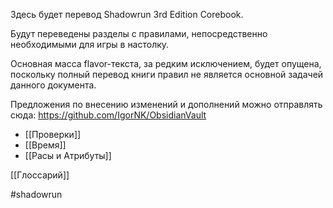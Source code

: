 Здесь будет перевод Shadowrun 3rd Edition Corebook.

Будут переведены разделы с правилами, непосредственно необходимыми для игры в настолку.

Основная масса flavor-текста, за редким исключением, будет опущена, поскольку полный перевод книги правил не является основной задачей данного документа.

Предложения по внесению изменений и дополнений можно отправлять сюда:
https://github.com/IgorNK/ObsidianVault

- [[Проверки]]
- [[Время]]
- [[Расы и Атрибуты]]

[[Глоссарий]]

#shadowrun